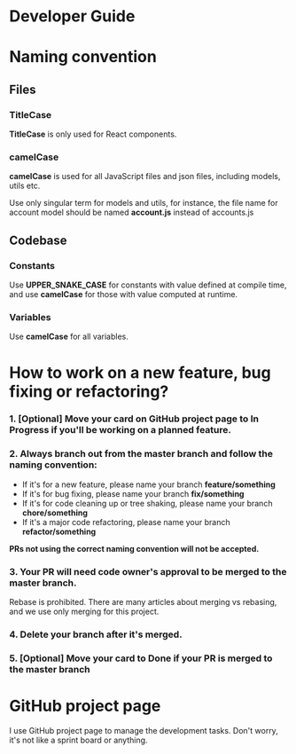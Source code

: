 # Developer Guide

# Naming convention

## Files

### TitleCase

**TitleCase** is only used for React components.

### camelCase

**camelCase** is used for all JavaScript files and json files, including models, utils etc.

Use only singular term for models and utils, for instance, the file name for account model should be named **account.js** instead of accounts.js

## Codebase

### Constants

Use **UPPER_SNAKE_CASE** for constants with value defined at compile time, and use **camelCase** for those with value computed at runtime.

### Variables

Use **camelCase** for all variables.

# How to work on a new feature, bug fixing or refactoring?

### 1. [Optional] Move your card on GitHub project page to **In Progress** if you'll be working on a planned feature.

### 2. Always branch out from the **master branch** and follow the naming convention:

- If it's for a new feature, please name your branch **feature/something**
- If it's for bug fixing, please name your branch **fix/something**
- If it's for code cleaning up or tree shaking, please name your branch **chore/something**
- If it's a major code refactoring, please name your branch **refactor/something**

**PRs not using the correct naming convention will not be accepted.**

### 3. Your PR will need code owner's approval to be merged to the master branch.

Rebase is prohibited. There are many articles about merging vs rebasing, and we use only merging for this project.

### 4. Delete your branch after it's merged.

### 5. [Optional] Move your card to **Done** if your PR is merged to the master branch

# GitHub project page

I use GitHub project page to manage the development tasks. Don't worry, it's not like a sprint board or anything.
